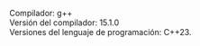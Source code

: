 Compilador: g++  
Versión del compilador: 15.1.0  
Versiones del lenguaje de programación: C++23.  
